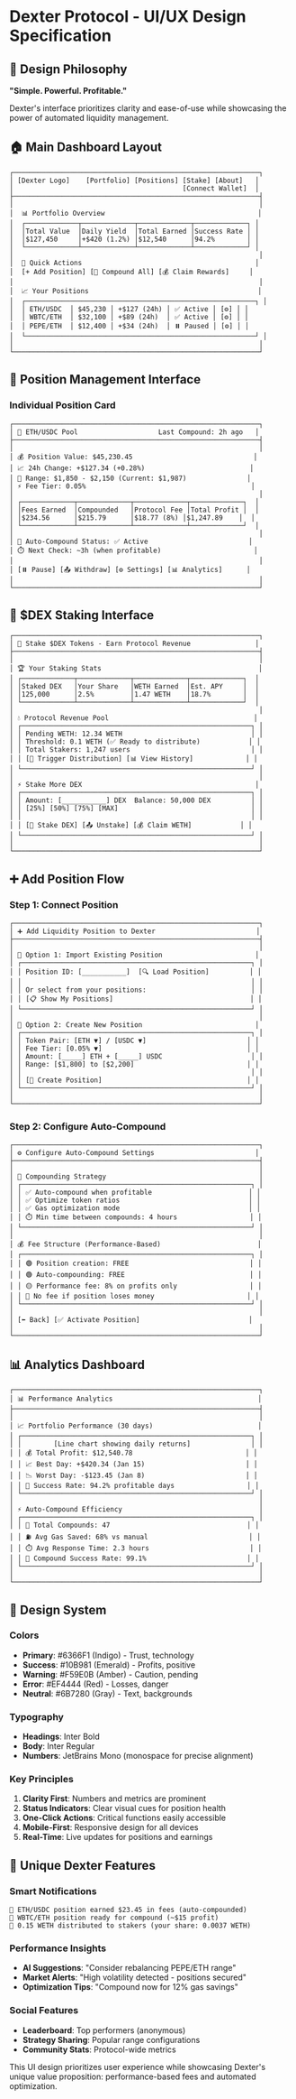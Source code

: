 # Dexter Protocol - UI/UX Design Specification

## 🎨 Design Philosophy

**"Simple. Powerful. Profitable."**

Dexter's interface prioritizes clarity and ease-of-use while showcasing the power of automated liquidity management.

## 🏠 Main Dashboard Layout

```
┌─────────────────────────────────────────────────────────────┐
│ [Dexter Logo]    [Portfolio] [Positions] [Stake] [About]   │
│                                          [Connect Wallet]  │
├─────────────────────────────────────────────────────────────┤
│                                                             │
│  📊 Portfolio Overview                                      │
│  ┌─────────────┬─────────────┬─────────────┬─────────────┐ │
│  │Total Value  │Daily Yield  │Total Earned │Success Rate │ │
│  │$127,450     │+$420 (1.2%) │$12,540      │94.2%        │ │
│  └─────────────┴─────────────┴─────────────┴─────────────┘ │
│                                                             │
│  🎯 Quick Actions                                           │
│  [+ Add Position] [🔄 Compound All] [💰 Claim Rewards]     │
│                                                             │
│  📈 Your Positions                                          │
│  ┌─────────────────────────────────────────────────────────┐ │
│  │ ETH/USDC  │ $45,230 │ +$127 (24h) │ ✅ Active │ [⚙️] │ │
│  │ WBTC/ETH  │ $32,100 │ +$89 (24h)  │ ✅ Active │ [⚙️] │ │
│  │ PEPE/ETH  │ $12,400 │ +$34 (24h)  │ ⏸️ Paused │ [⚙️] │ │
│  └─────────────────────────────────────────────────────────┘ │
│                                                             │
└─────────────────────────────────────────────────────────────┘
```

## 📱 Position Management Interface

### Individual Position Card
```
┌─────────────────────────────────────────────────────────────┐
│ 🔷 ETH/USDC Pool                    Last Compound: 2h ago   │
├─────────────────────────────────────────────────────────────┤
│                                                             │
│ 💰 Position Value: $45,230.45                              │
│ 📈 24h Change: +$127.34 (+0.28%)                          │
│ 🎯 Range: $1,850 - $2,150 (Current: $1,987)               │
│ ⚡ Fee Tier: 0.05%                                         │
│                                                             │
│ ┌─────────────┬─────────────┬─────────────┬─────────────┐  │
│ │Fees Earned  │Compounded   │Protocol Fee │Total Profit │  │
│ │$234.56      │$215.79      │$18.77 (8%) │$1,247.89    │  │
│ └─────────────┴─────────────┴─────────────┴─────────────┘  │
│                                                             │
│ 🔄 Auto-Compound Status: ✅ Active                         │
│ ⏱️ Next Check: ~3h (when profitable)                       │
│                                                             │
│ [⏸️ Pause] [📤 Withdraw] [⚙️ Settings] [📊 Analytics]      │
│                                                             │
└─────────────────────────────────────────────────────────────┘
```

## 💎 $DEX Staking Interface

```
┌─────────────────────────────────────────────────────────────┐
│ 💎 Stake $DEX Tokens - Earn Protocol Revenue                │
├─────────────────────────────────────────────────────────────┤
│                                                             │
│ 🏆 Your Staking Stats                                       │
│ ┌─────────────┬─────────────┬─────────────┬─────────────┐  │
│ │Staked DEX   │Your Share   │WETH Earned  │Est. APY     │  │
│ │125,000      │2.5%         │1.47 WETH    │18.7%        │  │
│ └─────────────┴─────────────┴─────────────┴─────────────┘  │
│                                                             │
│ 💧 Protocol Revenue Pool                                    │
│ ┌─────────────────────────────────────────────────────────┐ │
│ │ Pending WETH: 12.34 WETH                                │ │
│ │ Threshold: 0.1 WETH (✅ Ready to distribute)            │ │
│ │ Total Stakers: 1,247 users                              │ │
│ │ [🎯 Trigger Distribution] [📊 View History]             │ │
│ └─────────────────────────────────────────────────────────┘ │
│                                                             │
│ ⚡ Stake More DEX                                           │
│ ┌─────────────────────────────────────────────────────────┐ │
│ │ Amount: [___________] DEX  Balance: 50,000 DEX          │ │
│ │ [25%] [50%] [75%] [MAX]                                 │ │
│ │                                                         │ │
│ │ [💎 Stake DEX] [📤 Unstake] [💰 Claim WETH]            │ │
│ └─────────────────────────────────────────────────────────┘ │
│                                                             │
└─────────────────────────────────────────────────────────────┘
```

## ➕ Add Position Flow

### Step 1: Connect Position
```
┌─────────────────────────────────────────────────────────────┐
│ ➕ Add Liquidity Position to Dexter                         │
├─────────────────────────────────────────────────────────────┤
│                                                             │
│ 🎯 Option 1: Import Existing Position                       │
│ ┌─────────────────────────────────────────────────────────┐ │
│ │ Position ID: [___________]  [🔍 Load Position]          │ │
│ │                                                         │ │
│ │ Or select from your positions:                          │ │
│ │ [📋 Show My Positions]                                  │ │
│ └─────────────────────────────────────────────────────────┘ │
│                                                             │
│ 🎯 Option 2: Create New Position                            │
│ ┌─────────────────────────────────────────────────────────┐ │
│ │ Token Pair: [ETH ▼] / [USDC ▼]                         │ │
│ │ Fee Tier: [0.05% ▼]                                    │ │
│ │ Amount: [_____] ETH + [_____] USDC                      │ │
│ │ Range: [$1,800] to [$2,200]                            │ │
│ │                                                         │ │
│ │ [🎯 Create Position]                                    │ │
│ └─────────────────────────────────────────────────────────┘ │
│                                                             │
└─────────────────────────────────────────────────────────────┘
```

### Step 2: Configure Auto-Compound
```
┌─────────────────────────────────────────────────────────────┐
│ ⚙️ Configure Auto-Compound Settings                         │
├─────────────────────────────────────────────────────────────┤
│                                                             │
│ 🎯 Compounding Strategy                                      │
│ ┌─────────────────────────────────────────────────────────┐ │
│ │ ✅ Auto-compound when profitable                        │ │
│ │ ✅ Optimize token ratios                                │ │
│ │ ✅ Gas optimization mode                                │ │
│ │ ⏱️ Min time between compounds: 4 hours                  │ │
│ └─────────────────────────────────────────────────────────┘ │
│                                                             │
│ 💰 Fee Structure (Performance-Based)                        │
│ ┌─────────────────────────────────────────────────────────┐ │
│ │ 🟢 Position creation: FREE                              │ │
│ │ 🟢 Auto-compounding: FREE                               │ │
│ │ 🟡 Performance fee: 8% on profits only                  │ │
│ │ 🔵 No fee if position loses money                       │ │
│ └─────────────────────────────────────────────────────────┘ │
│                                                             │
│ [⬅️ Back] [✅ Activate Position]                           │
│                                                             │
└─────────────────────────────────────────────────────────────┘
```

## 📊 Analytics Dashboard

```
┌─────────────────────────────────────────────────────────────┐
│ 📊 Performance Analytics                                    │
├─────────────────────────────────────────────────────────────┤
│                                                             │
│ 📈 Portfolio Performance (30 days)                          │
│ ┌─────────────────────────────────────────────────────────┐ │
│ │        [Line chart showing daily returns]               │ │
│ │ 💰 Total Profit: $12,540.78                            │ │
│ │ 📈 Best Day: +$420.34 (Jan 15)                         │ │
│ │ 📉 Worst Day: -$123.45 (Jan 8)                         │ │
│ │ 🎯 Success Rate: 94.2% profitable days                  │ │
│ └─────────────────────────────────────────────────────────┘ │
│                                                             │
│ ⚡ Auto-Compound Efficiency                                  │
│ ┌─────────────────────────────────────────────────────────┐ │
│ │ 🔄 Total Compounds: 47                                  │ │
│ │ ⛽ Avg Gas Saved: 68% vs manual                         │ │
│ │ ⏱️ Avg Response Time: 2.3 hours                         │ │
│ │ 💎 Compound Success Rate: 99.1%                         │ │
│ └─────────────────────────────────────────────────────────┘ │
│                                                             │
└─────────────────────────────────────────────────────────────┘
```

## 🎨 Design System

### Colors
- **Primary**: #6366F1 (Indigo) - Trust, technology
- **Success**: #10B981 (Emerald) - Profits, positive
- **Warning**: #F59E0B (Amber) - Caution, pending
- **Error**: #EF4444 (Red) - Losses, danger
- **Neutral**: #6B7280 (Gray) - Text, backgrounds

### Typography
- **Headings**: Inter Bold
- **Body**: Inter Regular  
- **Numbers**: JetBrains Mono (monospace for precise alignment)

### Key Principles
1. **Clarity First**: Numbers and metrics are prominent
2. **Status Indicators**: Clear visual cues for position health
3. **One-Click Actions**: Critical functions easily accessible
4. **Mobile-First**: Responsive design for all devices
5. **Real-Time**: Live updates for positions and earnings

## 🚀 Unique Dexter Features

### Smart Notifications
```
🔔 ETH/USDC position earned $23.45 in fees (auto-compounded)
🎯 WBTC/ETH position ready for compound (~$15 profit)
💎 0.15 WETH distributed to stakers (your share: 0.0037 WETH)
```

### Performance Insights
- **AI Suggestions**: "Consider rebalancing PEPE/ETH range"
- **Market Alerts**: "High volatility detected - positions secured"
- **Optimization Tips**: "Compound now for 12% gas savings"

### Social Features
- **Leaderboard**: Top performers (anonymous)
- **Strategy Sharing**: Popular range configurations
- **Community Stats**: Protocol-wide metrics

This UI design prioritizes user experience while showcasing Dexter's unique value proposition: performance-based fees and automated optimization.